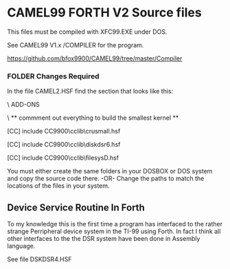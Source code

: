 # CAMEL99 FORTH V2 Source files
This files must be compiled with XFC99.EXE under DOS.

See CAMEL99 V1.x /COMPILER for the program.

https://github.com/bfox9900/CAMEL99/tree/master/Compiler


### FOLDER Changes Required
In the file CAMEL2.HSF find the section that looks like this:

\ ADD-ONS

\ ** commment out everything to build the smallest kernel  **

 [CC] include CC9900\cclib\crusmall.hsf
 
 [CC] include CC9900\cclib\diskdsr6.hsf

 [CC] include CC9900\cclib\filesysD.hsf

 You must either create the same folders in your DOSBOX or DOS system
 and copy the source code there.
                             -OR-
Change the paths to match the locations of the files in your system.

## Device Service Routine In Forth
To my knowledge this is the first time a program has interfaced to the rather strange Perripheral device  system in the TI-99 using Forth.
In fact I think all other interfaces to the the DSR system have been done in Assembly language.

See file DSKDSR4.HSF
